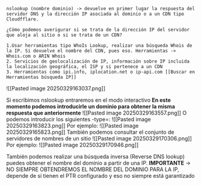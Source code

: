 ```
nslookup (nombre dominio) -> devuelve en primer lugar la respuesta del servidor DNS y la dirección IP asociada al dominio o a un CDN tipo Cloudfflare.

¿Cómo podemos averigurar si se trata de la dirección IP del servidor que aloja al sitio o si se trata de un CDN?

1.Usar herramientas tipo WhoIs Lookup, realizar una búsqueda Whois de la IP. Si devuelve el nombre del CDN, pues eso. Herramientas -> Whois.com o ARIN Whois
2. Servicios de geolocalización de IP, información sobre IP incluida la localización geográfica, el ISP y si pertenece a un CDN
3. Herramientas como ipi.info, iplocation.net o ip-api.com [[Buscar en Herramientas búsqueda IP]]
```
![[Pasted image 20250329163037.png]]

Si escribimos nslookup entraremos en el modo interactivo
**En este momento podemos introducirle un dominio para obtener la misma respuesta que anteriormente**
![[Pasted image 20250329163557.png]]
O podemos introducir los siguientes -type=:
![[Pasted image 20250329163823.png]]
Por ejemplo: 
![[Pasted image 20250329165823.png]]
También podemos consultar el conjunto de servidores de nombres de un sitio
![[Pasted image 20250329170306.png]]
Por ejemplo:
![[Pasted image 20250329170946.png]]

También podemos realizar una búsqueda inversa (Reverse DNS lookup) puedes obtener el nombre del dominio a partir de una IP. **IMPORTANTE** -> NO SIEMPRE OBTENDREMOS EL NOMBRE DEL DOMINIO PARA LA IP, depende de si tienen el PTR configurado y eso no siempre está garantizado


